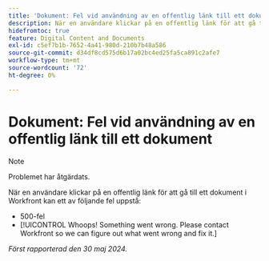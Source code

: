 ```yaml
---
title: 'Dokument: Fel vid användning av en offentlig länk till ett dokument'
description: När en användare klickar på en offentlig länk för att gå till ett dokument i Workfront kan ett fel uppstå.
hidefromtoc: true
feature: Digital Content and Documents
exl-id: c5ef7b1b-7652-4a41-980d-210b7b48a586
source-git-commit: d34df8cd575d6b17a02bc4ed25fa5ca891c2afe7
workflow-type: tm+mt
source-wordcount: '72'
ht-degree: 0%

---
```


# Dokument: Fel vid användning av en offentlig länk till ett dokument

>[!NOTE]
>
>Problemet har åtgärdats.

När en användare klickar på en offentlig länk för att gå till ett dokument i Workfront kan ett av följande fel uppstå:

* 500-fel
* [!UICONTROL Whoops! Something went wrong. Please contact Workfront so we can figure out what went wrong and fix it.]


_Först rapporterad den 30 maj 2024._
